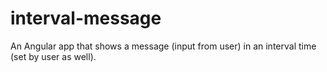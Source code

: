 # interval-message
An Angular app that shows a message (input from user) in an interval time (set by user as well).
